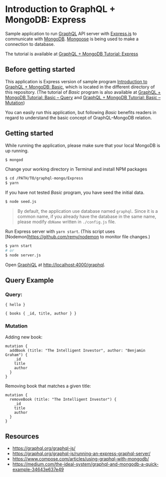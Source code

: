 # Introduction to GraphQL + MongoDB: Express

Sample application to run [GraphQL](http://graphql.org/) API server with [Express.js](https://expressjs.com/) to communicate with [MongoDB](https://www.mongodb.com/). [Mongoose](mongoosejs.com/) is being used to make a connection to database.

The tutorial is available at [GraphQL + MongoDB Tutorial: Express](https://www.mokuji.me/article/graphql-mongo-express)

## Before getting started
This application is Express version of sample program [Introduction to GraphQL + MongoDB: Basic](https://github.com/zacfukuda/graphql-mongo/tree/master/Basic), which is located in the different directory of this repository. (The tutorial of *Basic* program is also available at [GraphQL + MongoDB Tutorial: Basic – Query](https://www.mokuji.me/article/graphql-mongo-basic1) and [GraphQL + MongoDB Tutorial: Basic – Mutation](https://www.mokuji.me/article/graphql-mongo-basic2))

You can easily run this application, but following *Basic* benefits readers in regard to understand the basic concept of GraphQL–MongoDB relation.

## Getting started
While running the application, please make sure that your local MongoDB is up running.

```bash
$ mongod
```

Change your working directory in Terminal and install NPM packages

```bash
$ cd /PATH/TO/graphql-mongo/Express
$ yarn
```

If you have not tested *Basic* program, you have seed the initial data.

```bash
$ node seed.js
```

> By default, the application use database named `graphql`. Since it is a common name, if you already have the database in the same name, please modify `dbName` written in `./config.js` file.

Run Express server with `yarn start`. (This script uses [Nodemon]https://github.com/remy/nodemon to monitor file changes.)

```bash
$ yarn start
# or
$ node server.js
```

Open [GraphiQL](https://github.com/graphql/graphiql) at [http://localhost:4000/graphql](http://localhost:4000/graphql).

## Query Example

### Query:

```
{ hello }
```

```
{ books { _id, title, author } }
```

### Mutation

Adding new book:

```
mutation {
  addBook (title: "The Intelligent Investor", author: "Benjamin Graham") {
    _id
    title
    author
  }
}
```

Removing book that matches a given title:
```
mutation {
  removeBook (title: "The Intelligent Investor") {
    _id
    title
    author
  }
}
```

## Resources
- https://graphql.org/graphql-js/
- https://graphql.org/graphql-js/running-an-express-graphql-server/
- https://www.compose.com/articles/using-graphql-with-mongodb/
- https://medium.com/the-ideal-system/graphql-and-mongodb-a-quick-example-34643e637e49